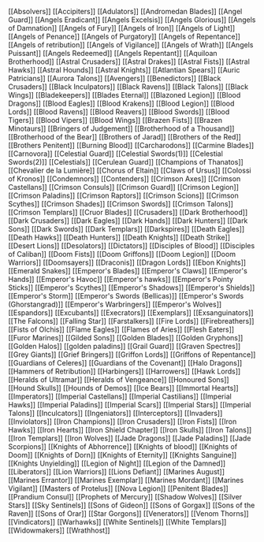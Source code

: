 [[Absolvers]]
[[Accipiters]]
[[Adulators]]
[[Andromedan Blades]]
[[Angel Guard]]
[[Angels Eradicant]]
[[Angels Excelsis]]
[[Angels Glorious]]
[[Angels of Damnation]]
[[Angels of Fury]]
[[Angels of Iron]]
[[Angels of Light]]
[[Angels of Penance]]
[[Angels of Purgatory]]
[[Angels of Repentance]]
[[Angels of retribution]]
[[Angels of Vigilance]]
[[Angels of Wrath]]
[[Angels Puissant]]
[[Angels Redeemed]]
[[Angels Repentant]]
[[Aquiloan Brotherhood]]
[[Astral Crusaders]]
[[Astral Drakes]]
[[Astral Fists]]
[[Astral Hawks]]
[[Astral Hounds]]
[[Astral Knights]]
[[Atlantian Spears]]
[[Auric Patricians]]
[[Aurora Talons]]
[[Avengers]]
[[Benedictors]]
[[Black Crusaders]]
[[Black Inculpators]]
[[Black Ravens]]
[[Black Talons]]
[[Black Wings]]
[[Bladekeepers]]
[[Blades Eternal]]
[[Blazoned Legion]]
[[Blood Dragons]]
[[Blood Eagles]]
[[Blood Krakens]]
[[Blood Legion]]
[[Blood Lords]]
[[Blood Ravens]]
[[Blood Reavers]]
[[Blood Swords]]
[[Blood Tigers]]
[[Blood Vipers]]
[[Blood Wings]]
[[Brazen Fists]]
[[Brazen Minotaurs]]
[[Bringers of Judgement]]
[[Brotherhood of a Thousand]]
[[Brotherhood of the Bear]]
[[Brothers of Jarad]]
[[Brothers of the Red]]
[[Brothers Penitent]]
[[Burning Blood]]
[[Carcharodons]]
[[Carmine Blades]]
[[Carnovora]]
[[Celestial Guard]]
[[Celestial Swords(1)]]
[[Celestial Swords(2)]]
[[Celestials]]
[[Cerulean Guard]]
[[Champions of Thanatos]]
[[Chevalier de la Lumière]]
[[Chorus of Eltain]]
[[Claws of Ursus]]
[[Colossi of Kronos]]
[[Condemnors]]
[[Contenders]]
[[Crimson Axes]]
[[Crimson Castellans]]
[[Crimson Consuls]]
[[Crimson Guard]]
[[Crimson Legion]]
[[Crimson Paladins]]
[[Crimson Raptors]]
[[Crimson Scions]]
[[Crimson Scythes]]
[[Crimson Shades]]
[[Crimson Swords]]
[[Crimson Talons]]
[[Crimson Templars]]
[[Cruor Blades]]
[[Crusaders]]
[[Dark Brotherhood]]
[[Dark Crusaders]]
[[Dark Eagles]]
[[Dark Hands]]
[[Dark Hunters]]
[[Dark Sons]]
[[Dark Swords]]
[[Dark Templars]]
[[Darkspires]]
[[Death Eagles]]
[[Death Hawks]]
[[Death Hunters]]
[[Death Knights]]
[[Death Strike]]
[[Desert Lions]]
[[Desolators]]
[[Dictators]]
[[Disciples of Blood]]
[[Disciples of Caliban]]
[[Doom Fists]]
[[Doom Griffons]]
[[Doom Legion]]
[[Doom Warriors]]
[[Doomsayers]]
[[Draconis]]
[[Dragon Lords]]
[[Ebon Knights]]
[[Emerald Snakes]]
[[Emperor's Blades]]
[[Emperor's Claws]]
[[Emperor's Hands]]
[[Emperor's Havoc]]
[[Emperor's hawks]]
[[Emperor's Pointy Sticks]]
[[Emperor's Scythes]]
[[Emperor's Shadows]]
[[Emperor's Shields]]
[[Emperor's Storm]]
[[Emperor's Swords (Bellicas)]]
[[Emperor's Swords (Ghorstangrad)]]
[[Emperor's Warbringers]]
[[Emperor's Wolves]]
[[Espandors]]
[[Excubants]]
[[Execrators]]
[[Exemplars]]
[[Exsanguinators]]
[[The Falcons]]
[[Falling Star]]
[[Farstalkers]]
[[Fire Lords]]
[[Firebreathers]]
[[Fists of Olchis]]
[[Flame Eagles]]
[[Flames of Aries]]
[[Flesh Eaters]]
[[Furor Marines]]
[[Gilded Sons]]
[[Golden Blades]]
[[Golden Gryphons]]
[[Golden Halos]]
[[golden paladins]]
[[Grail Guard]]
[[Graven Spectres]]
[[Grey Giants]]
[[Grief Bringers]]
[[Griffon Lords]]
[[Griffons of Repentance]]
[[Guardians of Celeres]]
[[Guardians of the Covenant]]
[[Halo Dragons]]
[[Hammers of Retribution]]
[[Harbingers]]
[[Harrowers]]
[[Hawk Lords]]
[[Heralds of Ultramar]]
[[Heralds of Vengeance]]
[[Honoured Sons]]
[[Hound Skulls]]
[[Hounds of Demos]]
[[Ice Bears]]
[[Immortal Hearts]]
[[Imperators]]
[[Imperial Castellans]]
[[Imperial Castilians]]
[[Imperial Hawks]]
[[Imperial Paladins]]
[[Imperial Scars]]
[[Imperial Stars]]
[[Imperial Talons]]
[[Inculcators]]
[[Ingeniators]]
[[Interceptors]]
[[Invaders]]
[[Inviolators]]
[[Iron Champions]]
[[Iron Crusaders]]
[[Iron Fists]]
[[Iron Hawks]]
[[Iron Hearts]]
[[Iron Shield Chapter]]
[[Iron Skulls]]
[[Iron Talons]]
[[Iron Templars]]
[[Iron Wolves]]
[[Jade Dragons]]
[[Jade Paladins]]
[[Jade Scorpions]]
[[Knights of Abhorrence]]
[[Knights of blood]]
[[Knights of Doom]]
[[Knights of Dorn]]
[[Knights of Eternity]]
[[Knights Sanguine]]
[[Knights Unyielding]]
[[Legion of Night]]
[[Legion of the Damned]]
[[Liberators]]
[[Lion Warriors]]
[[Lions Defiant]]
[[Marines August]]
[[Marines Errantor]]
[[Marines Exemplar]]
[[Marines Mordant]]
[[Marines Vigilant]]
[[Masters of Protelus]]
[[Nova Legion]]
[[Penitent Blades]]
[[Prandium Consul]]
[[Prophets of Mercury]]
[[Shadow Wolves]]
[[Silver Stars]]
[[Sky Sentinels]]
[[Sons of Gideon]]
[[Sons of Gorgax]]
[[Sons of the Raven]]
[[Sons of Orar]]
[[Star Gorgons]]
[[Venerators]]
[[Venom Thorns]]
[[Vindicators]]
[[Warhawks]]
[[White Sentinels]]
[[White Templars]]
[[Widowmakers]]
[[Wrathhost]]